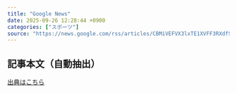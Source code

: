 ```yaml
---
title: "Google News"
date: 2025-09-26 12:28:44 +0900
categories: ["スポーツ"]
source: "https://news.google.com/rss/articles/CBMiVEFVX3lxTE1XVFF3RXdfSkt6NkRxWk5VZ1JKVldGV3dkVHRyc0NxNVhtY2xsVHI4ZXdVVDBiM18xaDB2S1J5Z1h6UlZfVklMWW96dGNVRDZxUHZheA?oc=5"
---
```


## 記事本文（自動抽出）
<body class="y0K44d EA71Tc" id="readabilityBody"></body>

[出典はこちら](https://news.google.com/rss/articles/CBMiVEFVX3lxTE1XVFF3RXdfSkt6NkRxWk5VZ1JKVldGV3dkVHRyc0NxNVhtY2xsVHI4ZXdVVDBiM18xaDB2S1J5Z1h6UlZfVklMWW96dGNVRDZxUHZheA?oc=5)
